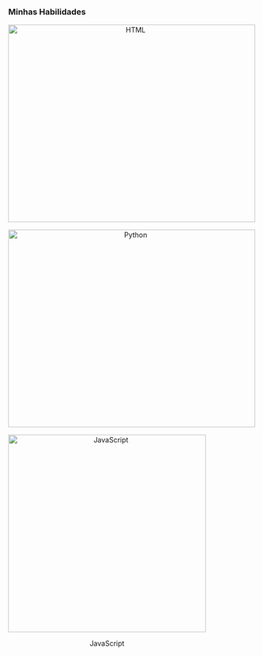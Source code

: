 ### Minhas Habilidades
<div style="display: flex; gap: 15px; flex-wrap: wrap;">

  <div style="text-align: center;">
      <img alt="HTML" height="400" width="500" src="https://media3.giphy.com/media/v1.Y2lkPTc5MGI3NjExOG4zMXF6d2Q3cGIwdHdodDdudTJ6MTJrbjVodGd3azU0MmpxZW82OCZlcD12MV9pbnRlcm5hbF9naWZfYnlfaWQmY3Q9Zw/l3vRfNA1p0rvhMSvS/giphy.gif">
  </div>
    
  <div style="text-align: center;">
      <img alt="Python" height="400" width="500" src="https://media0.giphy.com/media/v1.Y2lkPTc5MGI3NjExamNhbzA4NW80bTNqdWliaXBqcnJncms0aWNmbjR4b3RteWt1OHpoNyZlcD12MV9pbnRlcm5hbF9naWZfYnlfaWQmY3Q9Zw/coxQHKASG60HrHtvkt/giphy.gif">
  </div>
    
  <div style="text-align: center;">
      <img alt="JavaScript" height="400" width="400" src="https://media4.giphy.com/media/v1.Y2lkPTc5MGI3NjExcWN0ZWVvdHpxM3Rvemhrbmo3Ymo0NW9jemEwd3gyNzJxdWphcGgxZyZlcD12MV9pbnRlcm5hbF9naWZfYnlfaWQmY3Q9Zw/SvFocn0wNMx0iv2rYz/giphy.gif">
      <p>JavaScript</p>
  </div>
  </div>
